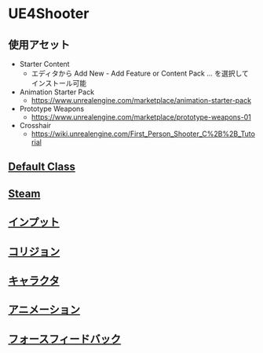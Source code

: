 # UE4Shooter

## 使用アセット

* Starter Content
  * エディタから Add New - Add Feature or Content Pack ... を選択してインストール可能
* Animation Starter Pack
    * https://www.unrealengine.com/marketplace/animation-starter-pack
* Prototype Weapons
    * https://www.unrealengine.com/marketplace/prototype-weapons-01
* Crosshair
    * https://wiki.unrealengine.com/First_Person_Shooter_C%2B%2B_Tutorial

## [Default Class](https://github.com/horinoh/UE4Shooter/tree/master/Document/DefaultClass)
## [Steam](https://github.com/horinoh/UE4Shooter/tree/master/Document/Steam)
## [インプット](https://github.com/horinoh/UE4Shooter/tree/master/Document/Input)
## [コリジョン](https://github.com/horinoh/UE4Shooter/tree/master/Document/Collision)
## [キャラクタ](https://github.com/horinoh/UE4Shooter/tree/master/Document/Character)
## [アニメーション](https://github.com/horinoh/UE4Shooter/tree/master/Document/Animation)
## [フォースフィードバック](https://github.com/horinoh/UE4Shooter/tree/master/Document/ForceFeedback)

<!--
TODO

○ オンラインサブシステム対応
○ 軌跡エフェクト対応
○ AnimInstance 条件遷移調査
    立ち - しゃがみ
    立ち - ほふく(Prone対応する場合)

○ エイム(Ironsight)対応する?
○ 非専用サーバ対応する？
○ Prone 対応する？
○ Knife(Melee)対応する？
-->



<!--
○ WIKI 覚書

[リンク](https://github.com/horinoh/UE4Shooter/Document/XXX.md)
![画像](Document/XXX.png)

__強調__
___強い強調___

~~打ち消し~~

`void main()/*コード*/`
~~~
//!< コード
void main()
~~~

| テーブル | YYY | ZZZ |
|:-:|:-:|:-:|
| aaa | bbb | ccc |
| ddd | eee | fff |
-->